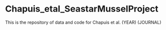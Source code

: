 # Chapuis_etal_SeastarMusselProject
This is the repository of data and code for Chapuis et al. (YEAR) (JOURNAL)

